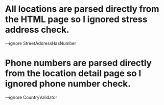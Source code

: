 # All locations are parsed directly from the HTML page so I ignored stress address check.

--ignore StreetAddressHasNumber

# Phone numbers are parsed directly from the location detail page so I ignored phone number check.

--ignore CountryValidator